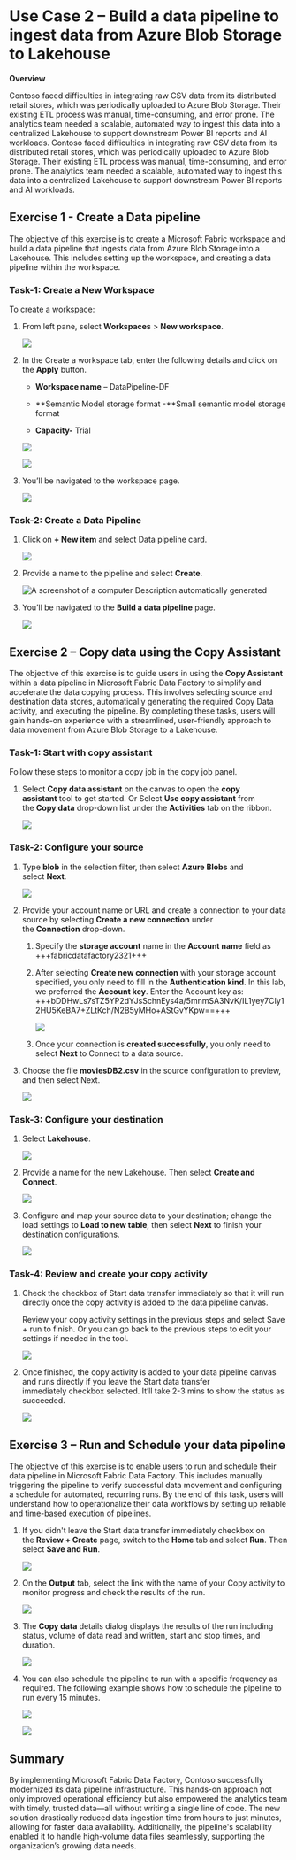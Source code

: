 # Use Case 2 – Build a data pipeline to ingest data from Azure Blob Storage to Lakehouse

**Overview**

Contoso faced difficulties in integrating raw CSV data from its
distributed retail stores, which was periodically uploaded to Azure Blob
Storage. Their existing ETL process was manual, time-consuming, and
error prone. The analytics team needed a scalable, automated way to
ingest this data into a centralized Lakehouse to support downstream
Power BI reports and AI workloads. Contoso faced difficulties in
integrating raw CSV data from its distributed retail stores, which was
periodically uploaded to Azure Blob Storage. Their existing ETL process
was manual, time-consuming, and error prone. The analytics team needed a
scalable, automated way to ingest this data into a centralized Lakehouse
to support downstream Power BI reports and AI workloads.

## Exercise 1 - Create a Data pipeline

The objective of this exercise is to create a Microsoft Fabric workspace
and build a data pipeline that ingests data from Azure Blob Storage into
a Lakehouse. This includes setting up the workspace, and creating a data
pipeline within the workspace.

### **Task-1: Create a New Workspace**

To create a workspace:

1.  From left pane,
    select **Workspaces** \> **New workspace**.

    ![](./media/image1.png)

2.  In the Create a workspace tab, enter the following details and click
    on the **Apply** button.

    - **Workspace name** – DataPipeline-DF

    - **Semantic Model storage format -**Small semantic model storage format

    - **Capacity-** Trial           

    ![](./media/image2.png)
    
    ![](./media/image3.png)

3.  You’ll be navigated to the workspace page.

    ![](./media/image4.png)

### **Task-2: Create a Data Pipeline**

1.  Click on **+ New item** and select Data
    pipeline card.

    ![](./media/image5.png)

2.  Provide a name to the pipeline and select **Create**.

    ![A screenshot of a computer Description automatically
    generated](./media/image6.png)

3.  You’ll be navigated to the **Build a data
    pipeline** page.

    ![](./media/image7.png)

## Exercise 2 – Copy data using the Copy Assistant

The objective of this exercise is to guide users in using the **Copy
Assistant** within a data pipeline in Microsoft Fabric Data Factory to
simplify and accelerate the data copying process. This involves
selecting source and destination data stores, automatically generating
the required Copy Data activity, and executing the pipeline. By
completing these tasks, users will gain hands-on experience with a
streamlined, user-friendly approach to data movement from Azure Blob
Storage to a Lakehouse.

### **Task-1: Start with copy assistant**

Follow these steps to monitor a copy job in the copy job panel.

1.  Select **Copy data assistant** on the canvas
    to open the **copy assistant** tool to get started. Or Select **Use
    copy assistant** from the **Copy data** drop-down list under
    the **Activities** tab on the ribbon.

    ![](./media/image8.png)

### **Task-2: Configure your source**

1.  Type **blob** in the selection filter, then
    select **Azure Blobs** and select **Next**.

    ![](./media/image9.png)

2.  Provide your account name or URL and create a connection to your
    data source by selecting **Create a new connection** under
    the **Connection** drop-down.

    1.  Specify the **storage account** name in the **Account name** field as
        +++fabricdatafactory2321+++

    2.  After selecting **Create new connection** with your storage account
        specified, you only need to fill in the **Authentication kind**. In
        this lab, we preferred the **Account key**. Enter the Account key
        as: +++bDDHwLs7sTZ5YP2dYJsSchnEys4a/5mnmSA3NvK/IL1yey7CIy12HU5KeBA7+ZLtKch/N2B5yMHo+AStGvYKpw==+++

        ![](./media/image10.png)

    3.  Once your connection is **created successfully**, you only need to
        select **Next** to Connect to a data source.

3.  Choose the file **moviesDB2.csv** in the
    source configuration to preview, and then select Next.

    ![](./media/image11.png)

### **Task-3: Configure your destination**

1.  Select **Lakehouse**.

    ![](./media/image12.png)

2.  Provide a name for the new Lakehouse. Then
    select **Create and Connect**.

    ![](./media/image13.png)

3.  Configure and map your source data to your destination; change the
    load settings to **Load to new table**, then select **Next** to
    finish your destination configurations.

    ![](./media/image14.png)

### **Task-4: Review and create your copy activity**

1.  Check the checkbox of Start data transfer immediately so that it
    will run directly once the copy activity is added to the data
    pipeline canvas.

    Review your copy activity settings in the
    previous steps and select Save + run to finish. Or you can go back to
    the previous steps to edit your settings if needed in the tool.

    ![](./media/image15.png)

2.  Once finished, the copy activity is added to
    your data pipeline canvas and runs directly if you leave the Start
    data transfer immediately checkbox selected. It’ll take 2-3 mins to
    show the status as succeeded.

    ![](./media/image16.png)

## Exercise 3 – Run and Schedule your data pipeline

The objective of this exercise is to enable users to run and schedule
their data pipeline in Microsoft Fabric Data Factory. This includes
manually triggering the pipeline to verify successful data movement and
configuring a schedule for automated, recurring runs. By the end of this
task, users will understand how to operationalize their data workflows
by setting up reliable and time-based execution of pipelines.

1.  If you didn't leave the Start data transfer
    immediately checkbox on the **Review + Create** page, switch to
    the **Home** tab and select **Run**. Then select **Save and Run**.

    ![](./media/image17.png)

2.  On the **Output** tab, select the link with
    the name of your Copy activity to monitor progress and check the
    results of the run.

    ![](./media/image18.png)

3.  The **Copy data** details dialog displays
    the results of the run including status, volume of data read and
    written, start and stop times, and duration.

    ![](./media/image19.png)

4.  You can also schedule the pipeline to run with a specific frequency as required.
    The following example shows how to schedule the pipeline to run
    every 15 minutes.

    ![](./media/image20.png)
    
    ![](./media/image21.png)

## Summary

By implementing Microsoft Fabric Data Factory, Contoso successfully
modernized its data pipeline infrastructure. This hands-on approach not
only improved operational efficiency but also empowered the analytics
team with timely, trusted data—all without writing a single line of
code. The new solution drastically reduced data ingestion time from
hours to just minutes, allowing for faster data availability.
Additionally, the pipeline's scalability enabled it to handle
high-volume data files seamlessly, supporting the organization’s growing
data needs.
